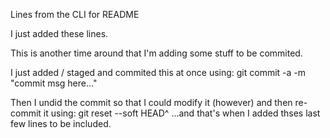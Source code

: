 Lines from the CLI for README

I just added these lines.

This is another time around that I'm adding some stuff to be commited.

I just added / staged and commited this at once using:
	git commit -a -m "commit msg here..."

Then I undid the commit so that I could modify it (however) and then re-commit it using:
	git reset --soft HEAD^
...and that's when I added thses last few lines to be included.
